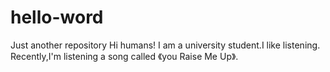 # hello-word
Just another repository
Hi humans!
I am a university student.I like listening.
Recently,I'm listening a song called 《you Raise Me Up》.
